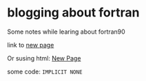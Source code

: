 # blogging about fortran

Some notes while learing about fortran90

link to [new page](chapter1)

Or susing html:  <a href="https://ecotopic.github.io/fortran/chapter1/index.html">New Page</a> 

some code: `IMPLICIT NONE`
